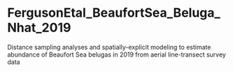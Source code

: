 # FergusonEtal_BeaufortSea_Beluga_Nhat_2019
Distance sampling analyses and spatially-explicit modeling to estimate abundance of Beaufort Sea belugas in 2019 from aerial line-transect survey data
